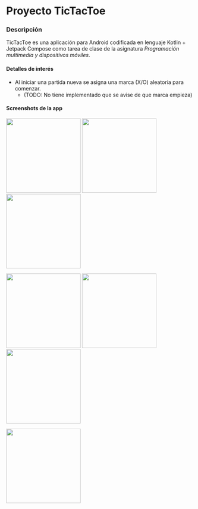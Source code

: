 # Proyecto TicTacToe

### Descripción

TicTacToe es una aplicación para Android codificada en lenguaje Kotlin + Jetpack Compose como tarea de clase de la asignatura *Programación multimedia y dispositivos móviles*.

#### Detalles de interés

- Al iniciar una partida nueva se asigna una marca (X/O) aleatoria para comenzar.
  - (TODO: No tiene implementado que se avise de que marca empieza)

#### Screenshots de la app

[<img src="https://imagenes.genol.es/git/tictactoe/000.jpg" width="200">](https://imagenes.genol.es/git/tictactoe/000.jpg "Screenshot")
[<img src="https://imagenes.genol.es/git/tictactoe/001.jpg" width="200">](https://imagenes.genol.es/git/tictactoe/001.jpg "Screenshot")
[<img src="https://imagenes.genol.es/git/tictactoe/002.jpg" width="200">](https://imagenes.genol.es/git/tictactoe/002.jpg "Screenshot")

[<img src="https://imagenes.genol.es/git/tictactoe/003.jpg" width="200">](https://imagenes.genol.es/git/tictactoe/003.jpg "Screenshot")
[<img src="https://imagenes.genol.es/git/tictactoe/004.jpg" width="200">](https://imagenes.genol.es/git/tictactoe/004.jpg "Screenshot")
[<img src="https://imagenes.genol.es/git/tictactoe/005.jpg" width="200">](https://imagenes.genol.es/git/tictactoe/005.jpg "Screenshot")

[<img src="https://imagenes.genol.es/git/tictactoe/006.jpg" height="200">](https://imagenes.genol.es/git/tictactoe/006.jpg "Screenshot")